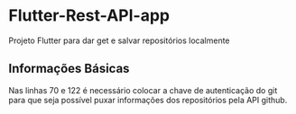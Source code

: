 # Flutter-Rest-API-app

Projeto Flutter para dar get e salvar repositórios localmente

## Informações Básicas

Nas linhas 70 e 122 é necessário colocar a chave de autenticação do git para que seja possível puxar informações dos repositórios pela API github.

